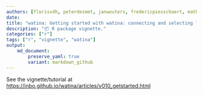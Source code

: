 ```yaml
---
authors: [florisvdh, peterdesmet, janwouters, fredericpiesschaert, mathiaswackenier]
date: 
title: "watina: Getting started with watina: connecting and selecting locations"
description: "📦 R package vignette."
categories: ["r"]
tags: ["r", "vignette", "watina"]
output: 
    md_document:
        preserve_yaml: true
        variant: markdown_github
---
```


See the vignette/tutorial at <https://inbo.github.io/watina/articles/v010_getstarted.html>
